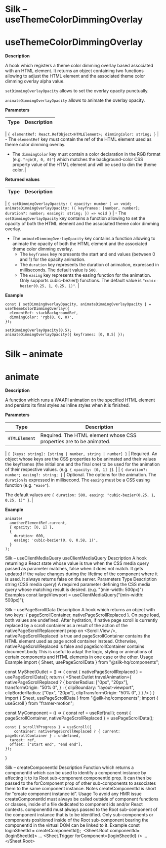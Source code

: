 # Silk – useThemeColorDimmingOverlay

# useThemeColorDimmingOverlay

**Description**

A hook which registers a theme color dimming overlay based associated with an HTML element. It returns an object containing two functions allowing to adjust the HTML element and the associated theme color dimming overlay alpha value.

`setDimmingOverlayOpacity` allows to set the overlay opacity punctually.

`animateDimmingOverlayOpacity` allows to animate the overlay opacity.

**Parameters**

| **Type** | **Description** |
| -------- | --------------- |

| `{
   elementRef: React.RefObject<HTMLElement>;
   dimmingColor: string;
  }` | - The `elementRef` key must contain the ref of the HTML element used as theme color dimming overlay.

- The `dimmingColor` key must contain a color declaration in the RGB format (e.g. `"rgb(0, 0, 0)"`) which matches the background-color CSS property value of the HTML element and will be used to dim the theme color.
  |

**Returned values**

| **Type** | **Description** |
| -------- | --------------- |

| `{
   setDimmingOverlayOpacity: (
      opacity: number
   ) => void;
   animateDimmingOverlayOpacity: ({
      keyframes: [number, number];
      duration?: number;
      easing?: string;
    }) => void
 }` | - The `setDimmingOverlayOpacity` key contains a function allowing to set the opacity of both the HTML element and the associated theme color dimming overlay.

- The `animateDimmingOverlayOpacity` key contains a function allowing to animate the opacity of both the HTML element and the associated theme color dimming overlay.
  - The `keyframes` key represents the start and end values (between 0 and 1) for the opacity animation.
  - The `duration` key represents the duration of animation, expressed in milliseconds. The default value is `500`.
  - The `easing` key represents the easing function for the animation. Only supports cubic-bezier() functions. The default value is `"cubic-bezier(0.25, 1, 0.25, 1)"`.
    |

**Example**

```tsx
const { setDimmingOverlayOpacity, animateDimmingOverlayOpacity } = useThemeColorDimmingOverlay({
  elementRef: stackBackgroundRef,
  dimmingColor: 'rgb(0, 0, 0)',
});

setDimmingOverlayOpacity(0.5);
animateDimmingOverlayOpacity({ keyframes: [0, 0.5] });
```

# Silk – animate

# animate

**Description**

A function which runs a WAAPI animation on the specified HTML element and persists its final styles as inline styles when it is finished.

**Parameters**

| **Type**      | **Description**                                                     |
| ------------- | ------------------------------------------------------------------- |
| `HTMLElement` | Required. The HTML element whose CSS properties are to be animated. |

| `{
   [keys: string]:
      [string | number, string | number]
}` | Required. An object whose keys are the CSS properties to be animated and their values the keyframes (the initial one and the final one) to be used for the animation of their respective values. (e.g. `{ opacity: [0, 1] }`). |
| `{
   duration?: number;
   easing?: string;
}` | Optional. The options for the animation. The `duration` is expressed in millisecond. The `easing` must be a CSS easing function (e.g. `"ease"`).

The default values are `{ duration: 500, easing: "cubic-bezier(0.25, 1, 0.25, 1)" }`. |

**Example**

```tsx
animate(
  anotherElementRef.current,
  { opacity: [0, 1] },
  {
    duration: 600,
    easing: 'cubic-bezier(0, 0, 0.58, 1)',
  }
);
```

Silk – useClientMediaQuery
useClientMediaQuery
Description
A hook returning a React state whose value is true when the CSS media query passed as parameter matches, false when it does not match. It gets updated if the value changes during the lifetime of the component where it is used.
It always returns false on the server.
Parameters
Type
Description
string (CSS media query)
A required parameter defining the CSS media query whose matching result is desired. (e.g. "(min-width: 500px)")
Examples
const largeViewport = useClientMediaQuery("(min-width: 500px)");

Silk – usePageScrollData
Description
A hook which returns an object with two keys: { pageScrollContainer, nativePageScrollReplaced }. On page load, both values are undefined. After hydration, if native page scroll is currently replaced by a scroll container as a result of the action of the nativePageScrollReplacement prop on <Scroll.View />, nativePageScrollReplaced is true and pageScrollContainer contains the HTML element used as page scroll container instead. Otherwise, nativePageScrollReplaced is false and pageScrollContainer contains document.body
This is useful to adapt the logic, styling or animations of certain components and HTML elements in one case or the other.
Usage
Example
import { Sheet, usePageScrollData } from "@silk-hq/components";

const MySheetOutlet = () => {
const { nativePageScrollReplaced } = usePageScrollData();
return (
<Sheet.Outlet
travelAnimation={
nativePageScrollReplaced
? {
borderRadius: ["0px", "20px"],
transformOrigin: "50% 0",
}
: {
clipBoundary: "layout-viewport",
clipBorderRadius: ["0px", "20px"],
clipTransformOrigin: "50% 0",
}
}
/>
)
}
​
import { Sheet, usePageScrollData } from "@silk-hq/components";
import { useScroll } from "framer-motion";

const MyComponent = () => {
const ref = useRef<HTMLDivElement>(null);
const { pageScrollContainer, nativePageScrollReplaced } = usePageScrollData();

    const { scrollYProgress } = useScroll({
    	container: nativePageScrollReplaced ? { current: pageScrollContainer } : undefined,
      target: ref,
      offset: ["start end", "end end"],
    });

}

Silk – createComponentId
Description
Function which returns a componentId which can be used to identify a component instance by affecting it to its Root sub-component componentId prop. It can then be passed to the forComponent prop of other sub-components to associates them to the same component instance.
Notes
createComponentId is short for “create component instance id”.
Usage
To avoid any HMR issue createComponentId must always be called outside of component functions or classes, inside of a file dedicated to component ids and/or React contexts.
componentId must always passed to the Root sub-component of the component instance that is to be identified.
Only sub-components or components positioned inside of the Root sub-component bearing the componentId in the virtual DOM can be linked to it.
Example
const loginSheetId = createComponentId();
​
<Sheet.Root componentId={loginSheetId}>
...
<Sheet.Trigger forComponent={loginSheetId} />
...
</Sheet.Root>
